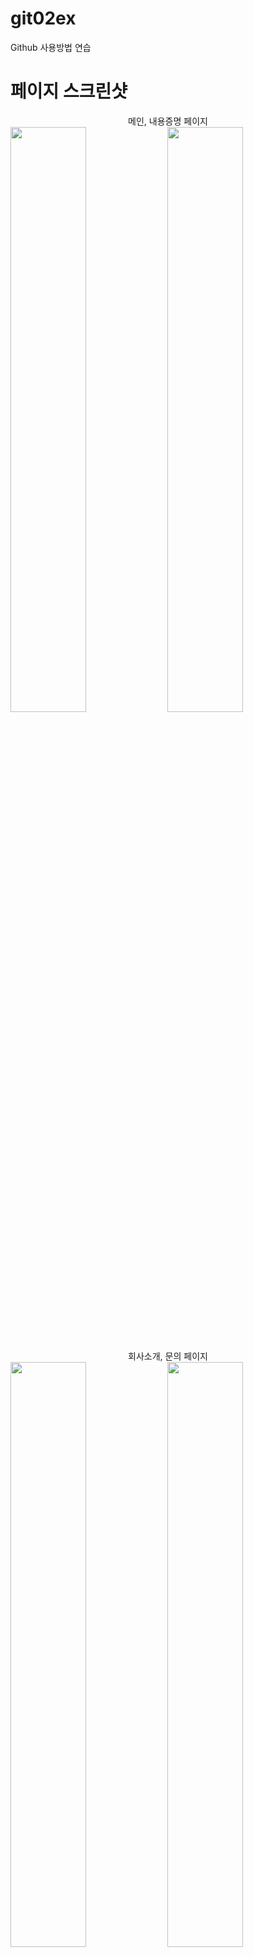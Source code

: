# git02ex
Github 사용방법 연습

# 페이지 스크린샷


<p align="center">
  <figcaption align="center">메인, 내용증명 페이지</figcaption>
  <img src="https://github.com/user-attachments/assets/151f5da4-da57-4f33-b232-afed8a9274bc" align="center" width="49%">  
  <img src="https://github.com/user-attachments/assets/fd9b4901-ce85-46d6-aa5a-83903233d007" align="center" width="49%">  
</p>
</br>
<p align="center">  
  <figcaption align="center">회사소개, 문의 페이지</figcaption>
  <img src="https://github.com/user-attachments/assets/2c588b1f-216e-40c5-9c94-bc56be170002" align="center" width="49%">  
  <img src="https://github.com/user-attachments/assets/8c8761c1-66a7-4dfa-adcf-c32e8fc67180" align="center" width="49%">  
</p>
</br>
<p align="center">  
  <figcaption align="center">로그인, 회원가입</figcaption>
  <img src="https://github.com/user-attachments/assets/30f96a50-e70d-4122-a2d5-c8a722041268" align="center" width="49%">  
  <img src="https://github.com/user-attachments/assets/871af5ec-a12f-439a-b849-a75f144784dd" align="center" width="49%">  
</p>
</br>
<p align="center">  
  <figcaption align="center">메뉴</figcaption>
  <img src="https://github.com/user-attachments/assets/374d8576-1209-47f3-91a2-049b2721d205" align="center" width="49%">  
  <img src="https://github.com/user-attachments/assets/ac103176-55c6-404f-9c69-d793e3b93eaf"" align="center" width="49%">  
</p>
